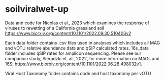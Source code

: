 # soilviralwet-up
Data and code for Nicolas et al., 2023 which examines the response of viruses to rewetting of a California grassland soil
https://www.biorxiv.org/content/10.1101/2022.09.30.510406v2


Each data folder contains .csv files used in analyses which includes all MAG and vOTU relative abundance data and qSIP calculated rates. 16s_data folder includes qSIP rates for amplicon sequencing. Please see our companion study, Sieradzki et. al., 2022, for more information on MAGs and 16S: https://www.biorxiv.org/content/10.1101/2022.06.28.498032v1. 


Viral Host Taxonomy folder contains code and host taxonomy per vOTU
